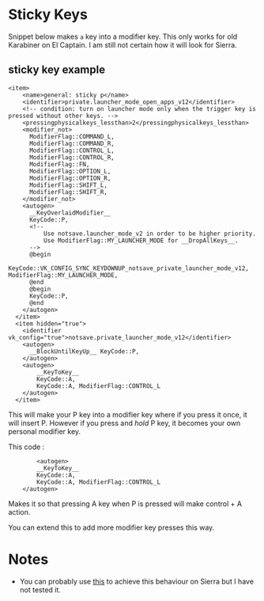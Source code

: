 # Sticky Keys
Snippet below makes `a` key into a modifier key. This only works for old Karabiner on El Captain. I am still not certain how it will look for Sierra.

## sticky key example
```XML~~ 
<item>
    <name>general: sticky p</name>
    <identifier>private.launcher_mode_open_apps_v12</identifier>
    <!-- condition: turn on launcher mode only when the trigger key is pressed without other keys. -->
    <pressingphysicalkeys_lessthan>2</pressingphysicalkeys_lessthan>
    <modifier_not>
      ModifierFlag::COMMAND_L,
      ModifierFlag::COMMAND_R,
      ModifierFlag::CONTROL_L,
      ModifierFlag::CONTROL_R,
      ModifierFlag::FN,
      ModifierFlag::OPTION_L,
      ModifierFlag::OPTION_R,
      ModifierFlag::SHIFT_L,
      ModifierFlag::SHIFT_R,
    </modifier_not>
    <autogen>
      __KeyOverlaidModifier__
      KeyCode::P,
      <!--
          Use notsave.launcher_mode_v2 in order to be higher priority.
          Use ModifierFlag::MY_LAUNCHER_MODE for __DropAllKeys__.
      -->
      @begin
      KeyCode::VK_CONFIG_SYNC_KEYDOWNUP_notsave_private_launcher_mode_v12, ModifierFlag::MY_LAUNCHER_MODE,
      @end
      @begin
      KeyCode::P,
      @end
    </autogen>
  </item>
  <item hidden="true">
    <identifier vk_config="true">notsave.private_launcher_mode_v12</identifier>
    <autogen>
      __BlockUntilKeyUp__ KeyCode::P,
    </autogen>
	<autogen>
		__KeyToKey__
		KeyCode::A,
		KeyCode::A, ModifierFlag::CONTROL_L
	</autogen>
  </item>
```



This will make your P key into a modifier key where if you press it once, it will insert P. However if you press and _hold_ P key, it becomes your own personal modifier key. 

This code : 

```XML~~ 	
        <autogen>
		__KeyToKey__
		KeyCode::A,
		KeyCode::A, ModifierFlag::CONTROL_L
	</autogen>
```


Makes it so that pressing A key when P is pressed will make control + A action.

You can extend this to add more modifier key presses this way.

# Notes
- You can probably use [this](https://github.com/tekezo/Karabiner-Elements/issues/926) to achieve this behaviour on Sierra but I have not tested it.